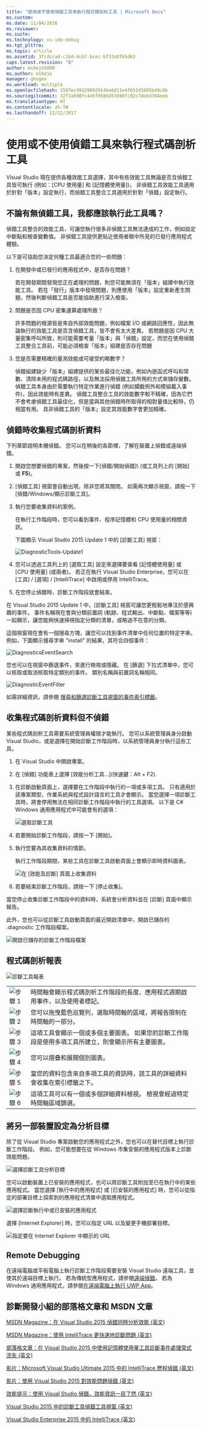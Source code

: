 ```yaml
---
title: "使用或不使用偵錯工具來執行程式碼剖析工具 | Microsoft Docs"
ms.custom: 
ms.date: 11/04/2016
ms.reviewer: 
ms.suite: 
ms.technology: vs-ide-debug
ms.tgt_pltfrm: 
ms.topic: article
ms.assetid: 3fcdccad-c1bd-4c67-bcec-bf33a8fb5d63
caps.latest.revision: "8"
author: mikejo5000
ms.author: mikejo
manager: ghogen
ms.workload: multiple
ms.openlocfilehash: 2507ec49129692914ba6d11e4f651d5895b49c8b
ms.sourcegitcommit: 32f1a690fc445f9586d53698fc82c7debd784eeb
ms.translationtype: HT
ms.contentlocale: zh-TW
ms.lasthandoff: 12/22/2017
---
```

# <a name="running-profiling-tools-with-or-without-the-debugger"></a>使用或不使用偵錯工具來執行程式碼剖析工具
Visual Studio 現在提供各種效能工具選擇，其中有些效能工具無論是否含偵錯工具皆可執行 (例如：[CPU 使用量] 和 [記憶體使用量])。 非偵錯工具效能工具適用於針對「版本」設定執行，而偵錯工具整合工具適用於針對「偵錯」設定執行。  
  
## <a name="should-i-run-the-tool-with-or-without-the-debugger"></a>不論有無偵錯工具，我都應該執行此工具嗎？  
 偵錯工具整合的效能工具，可讓您執行很多非偵錯工具無法達成的工作，例如設定中斷點和檢查變數值。 非偵錯工具提供更貼近使用者眼中所見的已發行應用程式體驗。  
  
 以下是可協助您決定何種工具最適合您的一些問題：  
  
1.  在開發中或已發行的應用程式中，是否存在問題？  
  
     若在開發期間發現您正在處理的問題，則您可能無須在「版本」組建中執行效能工具。 若在「發行」版本中發現問題，則應使用「版本」設定重新產生問題，然後判斷偵錯工具是否能協助進行深入檢查。  
  
2.  問題是否因 CPU 密集運算處理所致？  
  
     許多問題的根源皆是來自外部效能問題，例如檔案 I/O 或網路回應性，因此無論執行的效能工具是否含偵錯工具，皆不會有太大差異。 若問題是因 CPU 大量密集呼叫所致，則可能需要考量「版本」與「偵錯」設定，而您在使用偵錯工具整合工具前，可能必須檢查「版本」組建是否存在問題  
  
3.  您是否需要精確的量測效能或可接受約略數字？  
  
     偵錯組建缺少「版本」組建提供的某些最佳化功能，例如內嵌函式呼叫和常數、清除未用的程式碼路徑，以及無法採用偵錯工具所用的方式來儲存變數。 偵錯工具本身由於需要執行特定作業進行偵錯 (例如攔截例外和模組載入事件)，因此效能時有差異。 偵錯工具整合工具的效能數字較不精確，因為它們不會考慮偵錯工具最佳化，但是當與其他偵錯時所取得的相對量值比較時，仍相當有用。 具非偵錯工具的「版本」設定其效能數字會更加精確。
  
##  <a name="BKMK_Quick_start__Collect_diagnostic_data"></a>偵錯時收集程式碼剖析資料  
 下列章節說明本機偵錯。 您可以在稍後的各節裡，了解在裝置上偵錯或遠端偵錯。  
  
1.  開啟您想要偵錯的專案，然後按一下[偵錯/開始偵錯]\ (或工具列上的 [開始]  或 **F5**)。  
  
2.  [偵錯工具]  視窗會自動出現，除非您將其關閉。 如需再次顯示視窗，請按一下 [偵錯/Windows/顯示診斷工具]。  
  
3.  執行您要收集資料的案例。  
  
     在執行工作階段時，您可以看到事件、程序記憶體和 CPU 使用量的相關資訊。  
  
     下圖顯示 Visual Studio 2015 Update 1 中的 [診斷工具]  視窗：  
  
     ![DiagnosticTools&#45;Update1](../profiling/media/diagnostictools-update1.png "DiagnosticTools-Update1")  
  
4.  您可以透過工具列上的 [選取工具] 設定來選擇要查看 [記憶體使用量] 或 [CPU 使用量] (或兩者)。 若正在執行 Visual Studio Enterprise，您可以在 [工具] / [選項] / [IntelliTrace] 中啟用或停用 IntelliTrace。  
  
5.  在您停止偵錯時，診斷工作階段就會結束。  
  
 在 Visual Studio 2015 Update 1 中，[診斷工具]  視窗可讓您更輕鬆地專注於感興趣的事件。   事件名稱現在會與分類前置詞 (軌跡、程式輸出、中斷點、檔案等等) 一起顯示，讓您能夠快速掃視指定分類的清單，或略過不在意的分類。  
  
 這個視窗現在會有一個搜尋方塊，讓您可以找到事件清單中任何位置的特定字串。 例如，下圖顯示搜尋字串 "install" 的結果，其符合四個事件：  
  
 ![DiagnosticsEventSearch](../profiling/media/diagnosticseventsearch.png "DiagnosticsEventSearch")  
  
 您也可以在視窗中篩選事件，來進行檢視或隱藏。 在 [篩選]  下拉式清單中，您可以核取或取消核取特定類別的事件。 類別名稱與前置詞名稱相同。  
  
 ![DiagnosticEventFilter](../profiling/media/diagnosticeventfilter.png "DiagnosticEventFilter")  
  
 如需詳細資訊，請參閱 [搜尋和篩選診斷工具視窗的事件索引標籤](http://blogs.msdn.com/b/visualstudioalm/archive/2015/11/12/searching-and-filtering-the-events-tab-of-the-diagnostic-tools-window.aspx)。  
  
## <a name="collect-profiling-data-without-debugging"></a>收集程式碼剖析資料但不偵錯  
 某些程式碼剖析工具需要系統管理員權限才能執行。 您可以系統管理員身分啟動 Visual Studio，或是選擇在開始診斷工作階段時，以系統管理員身分執行這些工具。  
  
1.  在 Visual Studio 中開啟專案。  
  
2.  在 [偵錯] 功能表上選擇 [效能分析工具...]\(快速鍵：Alt + F2).  
  
3.  在診斷啟動頁面上，選擇要在工作階段中執行的一項或多項工具。 只有適用於該專案類型、作業系統與程式設計語言的工具才會顯示。 當您選擇一項診斷工具時，將會停用無法在相同診斷工作階段中執行的工具選項。 以下是 C# Windows 通用應用程式中可能會有的選項：  
  
     ![選取診斷工具](../profiling/media/diag_selecttool.png "DIAG_SelectTool")  
  
4.  若要開始診斷工作階段，請按一下 [開始]。  
  
5.  執行您要為其收集資料的情節。  
  
     執行工作階段期間，某些工具在診斷工具啟動頁面上會顯示即時資料圖表。  
  
     ![在 [效能及診斷] 頁面上收集資料](../profiling/media/pdhub_collectdata.png "PDHUB_CollectData")  
  
6.  若要結束診斷工作階段，請按一下 [停止收集]。  
  
 當您停止收集診斷工作階段中的資料時，系統會分析資料並在 [診斷] 頁面中顯示報告。  
  
 此外，您也可以從診斷工具啟動頁面的最近開啟清單中，開啟已儲存的 .diagnostic 工作階段檔案。  
  
 ![開啟已儲存的診斷工作階段檔案](../profiling/media/pdhub_openexistingdiagsession.png "PDHUB_OpenExistingDiagSession")  
  
## <a name="the-profiling-report"></a>程式碼剖析報表  
 ![診斷工具報表](../profiling/media/diag_report.png "DIAG_Report")  
  
|||  
|-|-|  
|![步驟 1](../profiling/media/procguid_1.png "ProcGuid_1")|時間軸會顯示程式碼剖析工作階段的長度、應用程式週期啟用事件，以及使用者標記。|  
|![步驟 2](../profiling/media/procguid_2.png "ProcGuid_2")|您可以拖曳藍色巡覽列，選取時間軸的區域，將報告限制在時間軸的一部分。|  
|![步驟 3](../profiling/media/procguid_3.png "ProcGuid_3")|這項工具會顯示一個或多個主要圖表。 如果您的診斷工作階段是使用多項工具所建立，則會顯示所有主要圖表。|  
|![步驟 4](../profiling/media/procguid_4.png "ProcGuid_4")|您可以摺疊和展開個別圖表。|  
|![步驟 5](../profiling/media/procguid_6.png "ProcGuid_6")|當您的資料包含來自多項工具的資訊時，該工具的詳細資料會收集在索引標籤之下。|  
|![步驟 6](../profiling/media/procguid_6a.png "ProcGuid_6a")|這項工具可以有一個或多個詳細資料檢視。 檢視會經過特定時間軸區域篩選。|  
  
## <a name="setting-the-analysis-target-to-another-device"></a>將另一部裝置設定為分析目標  
 除了從 Visual Studio 專案啟動您的應用程式之外，您也可以在替代目標上執行診斷工作階段。 例如，您可能想要在從 Windows 市集安裝的應用程式版本上診斷效能問題。  
  
 ![選擇診斷工具分析目標](../profiling/media/pdhub_chooseanalysistarget.png "PDHUB_ChooseAnalysisTarget")  
  
 您可以啟動裝置上已安裝的應用程式，也可以將診斷工具附加至已在執行中的某些應用程式。 當您選擇 [執行中的應用程式] 或 [已安裝的應用程式] 時，您可以從指定的部署目標上探索到的應用程式清單中選取應用程式。  
  
 ![選擇診斷執行中或已安裝的應用程式](../profiling/media/pdhub_selectrunningapp.png "PDHUB_SelectRunningApp")  
  
 選擇 [Internet Explorer] 時，您可以指定 URL 以及變更手機部署目標。  
  
 ![指定要在 Internet Explorer 中顯示的 URL](../profiling/media/pdhub_choosephoneanalysistarget.png "PDHUB_ChoosePhoneAnalysisTarget")  
  
## <a name="remote-debugging"></a>Remote Debugging  
 在遠端電腦或平板電腦上執行診斷工作階段需要安裝 Visual Studio 遠端工具，並使其於遠端目標上執行。 若為傳統型應用程式，請參閱[遠端偵錯](../debugger/remote-debugging.md)。  若為 Windows 通用應用程式，請參閱[在遠端電腦上執行 UWP App](../debugger/run-windows-store-apps-on-a-remote-machine.md)。  
  
## <a name="blog-posts-and-msdn-articles-from-the-diagnostics-development-team"></a>診斷開發小組的部落格文章和 MSDN 文章  
 [MSDN Magazine：在 Visual Studio 2015 偵錯同時分析效能 (英文)](https://msdn.microsoft.com/en-us/magazine/dn973013.aspx)  
  
 [MSDN Magazine：使用 IntelliTrace 更快速地診斷問題 (英文)](https://msdn.microsoft.com/en-us/magazine/dn973014.aspx)  
  
 [部落格文章：在 Visual Studio 2015 中使用記憶體使用量工具診斷事件處理常式流失 (英文)](http://blogs.msdn.com/b/visualstudioalm/archive/2015/04/29/diagnosing-event-handler-leaks-with-the-memory-usage-tool-in-visual-studio-2015.aspx)  
  
 [影片：Microsoft Visual Studio Ultimate 2015 中的 IntelliTrace 歷程偵錯 (英文)](https://channel9.msdn.com/Events/Ignite/2015/BRK3716)  
  
 [影片：使用 Visual Studio 2015 對效能問題偵錯 (英文)](https://channel9.msdn.com/Events/Build/2015/3-731)  
  
 [效能提示：使用 Visual Studio 偵錯，效能資訊一目了然 (英文)](http://blogs.msdn.com/b/visualstudioalm/archive/2014/08/18/perftips-performance-information-at-a-glance-while-debugging-with-visual-studio.aspx)  
  
 [Visual Studio 2015 中的診斷工具偵錯工具視窗 (英文)](http://blogs.msdn.com/b/visualstudioalm/archive/2015/01/16/diagnostic-tools-debugger-window-in-visual-studio-2015.aspx)  
  
 [Visual Studio Enterprise 2015 中的 IntelliTrace (英文)](http://blogs.msdn.com/b/visualstudioalm/archive/2015/01/16/intellitrace-in-visual-studio-ultimate-2015.aspx)
